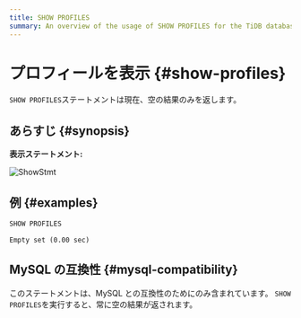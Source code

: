```yaml
---
title: SHOW PROFILES
summary: An overview of the usage of SHOW PROFILES for the TiDB database.
---
```


# プロフィールを表示 {#show-profiles}

`SHOW PROFILES`ステートメントは現在、空の結果のみを返します。

## あらすじ {#synopsis}

**表示ステートメント:**

![ShowStmt](https://docs-download.pingcap.com/media/images/docs/sqlgram/ShowStmt.png)

## 例 {#examples}


```sql
SHOW PROFILES
```

```
Empty set (0.00 sec)
```

## MySQL の互換性 {#mysql-compatibility}

このステートメントは、MySQL との互換性のためにのみ含まれています。 `SHOW PROFILES`を実行すると、常に空の結果が返されます。
